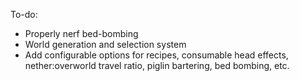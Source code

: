To-do: 
- Properly nerf bed-bombing
- World generation and selection system
- Add configurable options for recipes, consumable head effects, nether:overworld travel ratio, piglin bartering, bed bombing, etc.
  
